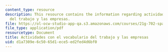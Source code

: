 ```yaml
---
content_type: resource
description: This resource contains the information regarding actividades con el vocabulario
  del trabajo y las empresas.
file: https://ol-ocw-studio-app-qa.s3.amazonaws.com/courses/21g-702-spanish-ii-spring-2004/d1a7309e6c5065d1ece5ed2fed4d6bf0_MIT21G_702S04_38emp.pdf
file_type: application/pdf
resourcetype: Document
title: Actividades con el vocabulario del trabajo y las empresas
uid: d1a7309e-6c50-65d1-ece5-ed2fed4d6bf0
---
```

